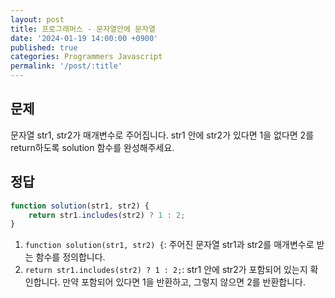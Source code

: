 ```yaml
---
layout: post
title: 프로그래머스 - 문자열안에 문자열
date: '2024-01-19 14:00:00 +0900'
published: true
categories: Programmers Javascript
permalink: '/post/:title'
---
```

## 문제
문자열 str1, str2가 매개변수로 주어집니다. str1 안에 str2가 있다면 1을 없다면 2를 return하도록 solution 함수를 완성해주세요.

## 정답
```javascript
function solution(str1, str2) {
    return str1.includes(str2) ? 1 : 2;
}
```
1. `function solution(str1, str2) {`: 주어진 문자열 str1과 str2를 매개변수로 받는 함수를 정의합니다.
2. `return str1.includes(str2) ? 1 : 2;`: str1 안에 str2가 포함되어 있는지 확인합니다. 만약 포함되어 있다면 1을 반환하고, 그렇지 않으면 2를 반환합니다.
